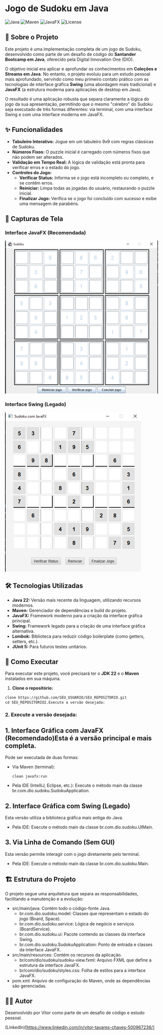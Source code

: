 # Jogo de Sudoku em Java

![Java](https://img.shields.io/badge/Java-22-blue?logo=openjdk&style=for-the-badge)
![Maven](https://img.shields.io/badge/Maven-4.0.0-red?logo=apachemaven&style=for-the-badge)
![JavaFX](https://img.shields.io/badge/JavaFX-22-orange?logo=openjfx&style=for-the-badge)
![License](https://img.shields.io/badge/License-MIT-yellow?style=for-the-badge)

## 📖 Sobre o Projeto

Este projeto é uma implementação completa de um jogo de Sudoku, desenvolvido como parte de um desafio de código do **Santander Bootcamp em Java**, oferecido pela Digital Innovation One (DIO).

O objetivo inicial era aplicar e aprofundar os conhecimentos em **Coleções e Streams em Java**. No entanto, o projeto evoluiu para um estudo pessoal mais aprofundado, servindo como meu primeiro contato prático com as tecnologias de interface gráfica **Swing** (uma abordagem mais tradicional) e **JavaFX** (a estrutura moderna para aplicações de desktop em Java).

O resultado é uma aplicação robusta que separa claramente a lógica do jogo da sua apresentação, permitindo que o mesmo "cérebro" do Sudoku seja executado de três formas diferentes: via terminal, com uma interface Swing e com uma interface moderna em JavaFX.

## ✨ Funcionalidades

*   **Tabuleiro Interativo:** Jogue em um tabuleiro 9x9 com regras clássicas de Sudoku.
*   **Números Fixos:** O puzzle inicial é carregado com números fixos que não podem ser alterados.
*   **Validação em Tempo Real:** A lógica de validação está pronta para verificar erros e o estado do jogo.
*   **Controles do Jogo:**
    *   **Verificar Status:** Informa se o jogo está incompleto ou completo, e se contém erros.
    *   **Reiniciar:** Limpa todas as jogadas do usuário, restaurando o puzzle inicial.
    *   **Finalizar Jogo:** Verifica se o jogo foi concluído com sucesso e exibe uma mensagem de parabéns.

## 📸 Capturas de Tela

### Interface JavaFX (Recomendada)

![Interface JavaFX](./src/main/resources/br/com/dio/sudoku/sudoku_javafx.png)

### Interface Swing (Legado)

![Interface Swing](./src/main/resources/br/com/dio/sudoku/sudoku_swing.png)

## 🛠️ Tecnologias Utilizadas

*   **Java 22:** Versão mais recente da linguagem, utilizando recursos modernos.
*   **Maven:** Gerenciador de dependências e build do projeto.
*   **JavaFX:** Framework moderno para a criação da interface gráfica principal.
*   **Swing:** Framework legado para a criação de uma interface gráfica alternativa.
*   **Lombok:** Biblioteca para reduzir código boilerplate (como getters, setters, etc.).
*   **JUnit 5:** Para futuros testes unitários.

## 🚀 Como Executar

Para executar este projeto, você precisará ter o **JDK 22** e o **Maven** instalados em sua máquina.

1.  **Clone o repositório:**

  ``` Shell Scriptgit
  clone https://github.com/SEU_USUARIO/SEU_REPOSITORIO.git
  cd SEU_REPOSITORIO2.Execute a versão desejada:
  ```

  ### 2. Execute a versão desejada:


  ## 1. Interface Gráfica com JavaFX (Recomendado)Esta é a versão principal e mais completa.

  Pode ser executada de duas formas:

  - Via Maven (terminal):
    ``` Shell Scriptmvn
    clean javafx:run
    ```

  - Pela IDE (IntelliJ, Eclipse, etc.): Execute o método main da classe br.com.dio.sudoku.SudokuApplication.

## 2. Interface Gráfica com Swing (Legado)

  Esta versão utiliza a biblioteca gráfica mais antiga do Java.

  - Pela IDE: Execute o método main da classe br.com.dio.sudoku.UIMain.

## 3. Via Linha de Comando (Sem GUI)

 Esta versão permite interagir com o jogo diretamente pelo terminal.

- Pela IDE: Execute o método main da classe br.com.dio.sudoku.Main.

## 🏗️ Estrutura do Projeto

O projeto segue uma arquitetura que separa as responsabilidades, facilitando a manutenção e a evolução:
- src/main/java: Contém todo o código-fonte Java.
  - br.com.dio.sudoku.model: Classes que representam o estado do jogo (Board, Space).
  - br.com.dio.sudoku.service: Lógica de negócio e serviços (BoardService).
  - br.com.dio.sudoku.ui: Pacote contendo as classes da interface Swing.
  - br.com.dio.sudoku.SudokuApplication: Ponto de entrada e classes da interface JavaFX.
- src/main/resources: Contém os recursos da aplicação.
  - br/com/dio/sudoku/sudoku-view.fxml: Arquivo FXML que define a estrutura da interface JavaFX.
  - br/com/dio/sudoku/styles.css: Folha de estilos para a interface JavaFX.
- pom.xml: Arquivo de configuração do Maven, onde as dependências são gerenciadas.

## 👨‍💻 Autor
Desenvolvido por Vitor como parte de um desafio de código e estudo pessoal.

(LinkedIn)[https://www.linkedin.com/in/vitor-tavares-chaves-500967236/]
